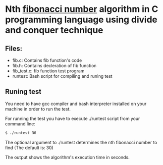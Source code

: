 # Nth [fibonacci number](https://en.wikipedia.org/wiki/Fibonacci_number) algorithm in C programming language using divide and conquer technique

##  Files:
* fib.c:       Contains fib function's code
* fib.h:       Contains decleration of fib function
* fib_test.c:  fib function test program
* runtest:     Bash script for compiling and runing test

## Runing test
You need to have gcc compiler and bash interpreter installed on your machine in order to run the test.

For running the test you have to execute ./runtest script from your command line:
```Bash
$ ./runtest 30
```
The optional argument to ./runtest determines the nth fibonacci number to find (The default is: 30)

The output shows the algorithm's execution time in seconds.
